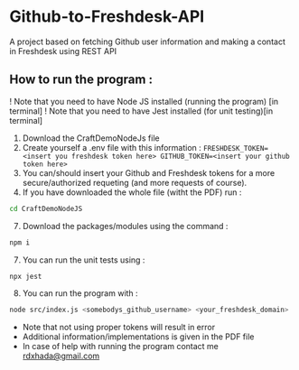 # Github-to-Freshdesk-API
A project based on fetching Github user information and making a contact in Freshdesk using REST API
## How to run the program : 
! Note that you need to have Node JS installed (running the program) [in terminal]
! Note that you need to have Jest installed (for unit testing)[in terminal] 
1) Download the CraftDemoNodeJs file
2) Create yourself a .env file with this information : 
`
FRESHDESK_TOKEN=<insert you freshdesk token here>
GITHUB_TOKEN=<insert your github token here>
`
4) You can/should insert your Github and Freshdesk tokens for a more secure/authorized requeting (and more requests of course).
5) If you have downloaded the whole file (witht the PDF) run : 
```bash
cd CraftDemoNodeJS
```
7) Download the packages/modules using the command : 
```bash
npm i
```
7) You can run the unit tests using :
```bash
npx jest
```
8) You can run the program with : 
```bash
node src/index.js <somebodys_github_username> <your_freshdesk_domain>
```
- Note that not using proper tokens will result in error
- Additional information/implementations is given in the PDF file
- In case of help with running the program contact me rdxhada@gmail.com


